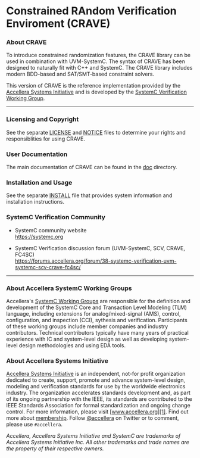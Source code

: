 # Constrained RAndom Verification Enviroment (CRAVE)

### About CRAVE

To introduce constrained randomization features, the CRAVE library can be used in combination with UVM-SystemC. The syntax of CRAVE has been designed to naturally fit with C++ and SystemC. The CRAVE library includes modern BDD-based and SAT/SMT-based constraint solvers.

This version of CRAVE is the reference implementation provided by the [Accellera Systems Initiative][1] and is developed by the [SystemC Verification Working Group][2].

-------------------------------------------------------------------------------

### Licensing and Copyright

See the separate [LICENSE](LICENSE) and [NOTICE](NOTICE) files to determine your rights and responsiblities for using CRAVE.

### User Documentation

The main documentation of CRAVE can be found in the [doc](doc) directory.

### Installation and Usage

See the separate [INSTALL](INSTALL.md) file that provides system information and installation instructions.

### SystemC Verification Community

  * SystemC community website  
    https://systemc.org

  * SystemC Verification discussion forum (UVM-SystemC, SCV, CRAVE, FC4SC)  
    https://forums.accellera.org/forum/38-systemc-verification-uvm-systemc-scv-crave-fc4sc/

-------------------------------------------------------------------------------

### About Accellera SystemC Working Groups

Accellera's [SystemC Working Groups][3] are responsible for the definition and development of the SystemC Core and Transaction Level Modeling (TLM) language, including extensions for analog/mixed-signal (AMS), control, configuration, and inspection (CCI), sythesis and verification. Participants of these working groups include member companies and industry contributors. Technical contributors typically have many years of practical experience with IC and system-level design as well as developing system-level design methodologies and using EDA tools.

### About Accellera Systems Initiative

[Accellera Systems Initiative][1] is an independent, not-for profit organization dedicated to create, support, promote and advance system-level design, modeling and verification standards for use by the worldwide electronics industry.  The organization accelerates standards development and, as part of its ongoing partnership with the IEEE, its standards are contributed to the IEEE Standards Association for formal standardization and ongoing change control. For more information, please visit [www.accellera.org][1]. Find out more about [membership][4]. Follow [@accellera][5] on Twitter or to comment, please use `#accellera`.

_Accellera, Accellera Systems Initiative and SystemC are trademarks of  Accellera Systems Initiative Inc. All other trademarks and trade names are the property of their respective owners._

[1]: https://accellera.org
[2]: https://www.accellera.org/activities/working-groups/systemc-verification
[3]: https://www.accellera.org/activities/working-groups
[4]: https://accellera.org/about/join/
[5]: https://twitter.com/accellera
